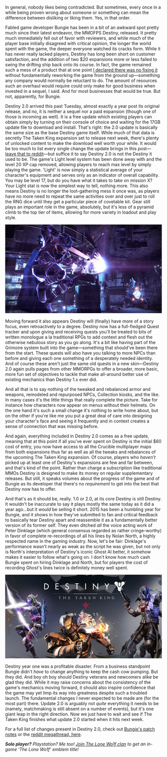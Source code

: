 <!--t Destiny 2.0 - It's Nice to be Proven Wrong t-->
<!--tag 2015,archive,features,gaming,thinkboxly tag-->
<!--image /content/images/destiny-20-it-nice-to-be-proven-wrong/maxresdefault5B15D-1024x576.jpg image-->
  
In general, nobody likes being contradicted. But sometimes, every once in a while being proven wrong about someone or something can mean the difference between disliking or liking them. Yes, in that order.  
  
Fabled game developer Bungie has been in a bit of an awkward spot pretty much since their latest endeavor, the MMOFPS Destiny, released. It pretty much immediately fell out of favor with reviewers, and while much of the player base initially disagreed with critical opinion, the longer the world spent with the game, the deeper everyone watched its cracks form. While it has never really lacked players, Destiny has long been short on customer satisfaction, and the addition of two $20 expansions more or less failed to swing the drifting ship back onto its course. In fact, the game remained such a mess of a product that at one point [I declared there was no fixing it](https://lucasc.me/post/destiny-has-become-exercise-in-frustration) without fundamentally reworking the game from the ground up—something any company would normally be reluctant to do. The amount of resources such an overhaul would require could only make for good business when invested in a sequel, I said. And for most businesses that would be true. But not, apparently, for Bungie.  
  
Destiny 2.0 arrived this past Tuesday, almost exactly a year post its original release, and no, it is neither a sequel nor a paid expansion (though one of those is incoming as well). It is a free update which existing players can obtain simply by turning on their console of choice and waiting for the 17GB update file to download and install. That's right: the 2.0 update is basically the same size as the base Destiny game itself. While much of that data is secretly The Taken King expansion set to release next week, there's plenty of unlocked content to make the download well worth your while. It would be too much to list every single change the update brings in this post—[leave that to reddit](https://www.reddit.com/r/DestinyTheGame/comments/3k49y3/update_200_megathread/)—but suffice it to say Destiny 2.0 is not the Destiny it used to be. The game's Light level system has been done away with and the level 20 XP cap removed, allowing players to reach max level by simply playing the game. 'Light' is now simply a statistical average of your character's equipment and serves only as an indicator of overall capability. You may be level 17, but do you have what it takes to take on mission X? Your Light stat is now the simplest way to tell, nothing more. This also means Destiny is no longer the loot-gathering mess it once was, as players have no more need to repeat the same activities over and over just to roll the RNG dice until they get a particular piece of covetable kit. Gear still plays an important role in the game, absolutely, but it's less of a pyramid climb to the top tier of items, allowing for more variety in loadout and play style.  
  
[![](/content/images/destiny-20-it-nice-to-be-proven-wrong/COet9XIXAAAappS5B15D.jpg)](/content/images/destiny-20-it-nice-to-be-proven-wrong/COet9XIXAAAappS5B15D.jpg)  
  
Moving forward it also appears Destiny will (finally) have more of a story focus, even retroactively to a degree. Destiny now has a full-fledged Quest tracker and upon giving and receiving quests you'll be treated to bits of written monologue a la traditional RPGs to add context and flesh out the otherwise nebulous story as you go along. It's a bit like having part of the Grimoire system built into the game—something that should've been there from the start. These quests will also have you talking to more NPCs than before and giving each one something of a desperately needed identity. And of course these aren't just the same old quests in a new skin—Destiny 2.0 again pulls pages from other MMORPGs to offer a broader, more basic, more fun set of objectives to tackle that make all-around better use of existing mechanics than Destiny 1.x ever did.  
  
And all that is to say nothing of the tweaked and rebalanced armor and weapons, remodeled and repurposed NPCs, Collection kiosks, and the like. In many cases it's the little things that really complete the picture. Take for instance how characters now appear on menus without their helmets. On the one hand it's such a small change it's nothing to write home about, but on the other if you're like me you put a great deal of care into designing your character's face and seeing it frequently and in context creates a sense of connection that was missing before.  
  
And again, everything included in Destiny 2.0 comes as a free update, meaning that at this point if all you've ever spent on Destiny is the initial $60 cost of entry, you now have access to all the Crucible multiplayer maps from both expansions thus far as well as all the tweaks and rebalances of the upcoming The Taken King expansion. Of course, players who _haven't_ picked up at least one of Destiny's expansions are few and far between, and that's kind of the point. Rather than charge a subscription like traditional MMOs Destiny is designed to make its money on regular supplementary releases. But still, it speaks volumes about the progress of the game and of Bungie as its developer that there's no _requirement_ to get into the best that Destiny now has to offer.  
  
And that's as it should be, really. 1.0 or 2.0, at its core Destiny is still Destiny. It wouldn't be inaccurate to say it plays mostly the same today as it did a year ago...but it _would_ be selling it short. 2015 has been a humbling year for Bungie, and it shows in how they've submitted to fan and critical feedback to basically tear Destiny apart and reassemble it as a fundamentally better version of its former self. They even ditched _all_ the voice acting work of Peter Dinklage (which general consensus regarded as rather cringe-worthy) in favor of complete re-recordings of all his lines by Nolan North, a highly respected name in the gaming industry. Now, let's be fair: Dinklage's performance wasn't nearly as weak as the script he was given, but not only is North's interpretation of Destiny's iconic Ghost AI better, it somehow makes it easier to follow what's going on. I don't know how much cash Bungie spent on hiring Dinklage and North, but for players the cost of recording Ghost's lines twice is definitely money well spent.  
  
[![](/content/images/destiny-20-it-nice-to-be-proven-wrong/Destiny-Il-Re-dei-Corrotti5B15D.jpg)](/content/images/destiny-20-it-nice-to-be-proven-wrong/Destiny-Il-Re-dei-Corrotti5B15D.jpg)  
  
Destiny year one was a profitable disaster. From a business standpoint Bungie didn't _have_ to change anything to keep the cash cow pumping. But they did. And boy oh boy should Destiny veterans and newcomers alike be glad they did. While it may raise concerns about the consistency of the game's mechanics moving forward, it should also inspire confidence that the game may yet limp its way into greatness despite such a troubled launch. The fundamental changes I never expected to be made are (for the most part) there. Update 2.0 is arguably not _quite_ everything it needs to be (namely, matchmaking is still absent on a number of events), but it's one giant leap in the right direction. Now we just have to wait and see if The Taken King finishes what update 2.0 started when it hits next week.  
  
For a full list of changes present in Destiny 2.0, check out [Bungie's patch notes](https://www.bungie.net/en/News/News?aid=13474) or the [reddit megathread, here](https://www.reddit.com/r/DestinyTheGame/comments/3k49y3/update_200_megathread/).  
  
_**Solo player?** Playstation? Me too! [Join The Lone Wo1f clan](https://www.bungie.net/en/Clan/Detail/1000370) to get an in-game 'The Lone Wo1f' emblem title!_
